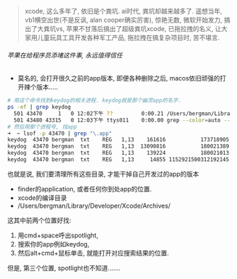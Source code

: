 > xcode, 这么多年了, 依旧是个粪坑.  ai时代, 粪坑却越来越多了.
> 遥想当年, vb1横空出世(不是反讽, alan cooper确实厉害), 惊艳无数, 微软开始发力, 搞出了大粪坑vs, 苹果不甘落后搞出了超级粪坑xcode, 已拖拉拽的名义, 让大家用儿童玩具工具开发各种军工产品, 拖拉拽在搞复杂项目时, 苦不堪言.

###### 苹果在给程序员添堵这件事, 永远值得信任

* 莫名的, 会打开很久之前的app版本, 即便各种删除之后, macos依旧顽强的打开辣个版本.....

```sh
# 用这个命令找到keydog的相关进程. keydog就是那个幽灵app的名字.
ps -ef | grep keydog 
  501 43470     1   0 12:02下午 ??         0:00.21 /Users/bergman/Library/Developer/Xcode/Archives/2025-08-26/keydog 2025-8-26, 10.14.xcarchive/Submissions/11AA4F6B-98BC-467E-8394-5ECBF95A9AEB/keydog.app/Contents/MacOS/keydog
  501 43480 43315   0 12:03下午 ttys011    0:00.00 grep --color=auto --exclude-dir=.bzr --exclude-dir=CVS --exclude-dir=.git --exclude-dir=.hg --exclude-dir=.svn --exclude-dir=.idea --exclude-dir=.tox keydog
# 然后用那个进程号, 找app
➜  ~ lsof -p 43470 | grep "\.app"
keydog  43470 bergman  txt    REG   1,13    161616           173718905 /Users/bergman/Library/Developer/Xcode/Archives/2025-08-26/keydog 2025-8-26, 10.14.xcarchive/Submissions/11AA4F6B-98BC-467E-8394-5ECBF95A9AEB/keydog.app/Contents/MacOS/keydog
keydog  43470 bergman  txt    REG   1,13  13090816           180021389 /private/var/folders/cm/rz590ndn521cb7bgr_5xql800000gn/0/com.apple.LaunchServices.dv/com.apple.LaunchServices-6291460-v2.csstore
keydog  43470 bergman  txt    REG   1,13    139224           180021013 /private/var/folders/cm/rz590ndn521cb7bgr_5xql800000gn/C/cn.isuyu.keydog/com.apple.IntlDataCache.le.kbdx
keydog  43470 bergman  txt    REG   1,13     14855 1152921500312192145 /System/Library/Input Methods/SCIM.app/Contents/PlugIns/SCIM_Extension.appex/Contents/Resources/InfoPlist.loctable
```

也就是说, 我们要清理所有这些目录, 才能干掉自己开发过的app的版本

* finder的application, 或者任何你到处app的位置.
* xcode的编译目录
* /Users/bergman/Library/Developer/Xcode/Archives/

这其中前两个位置好找: 

1. 用cmd+space呼出spotlight, 
2. 搜索你的app例如keydog, 
3. 然后alt+cmd+鼠标单击, 就能打开对应搜索结果的位置.

但是, 第三个位置, spotlight也不知道.......
